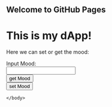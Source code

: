 ## Welcome to GitHub Pages

<html>
    <body>
       <h1>This is my dApp!</h1>
      <p> Here we can set or get the mood: </p>
      <label for="mood">Input Mood:</label> <br>
      <input type="text" id="mood">
       <div>
        <button onclick="getMood()"> get Mood </button>
      </div>
      <div>
        <button onclick="setMood()"> set Mood</button>
      </div>
      <script charset="utf-8"
        src="https://cdn.ethers.io/scripts/ethers-v4.min.js"
        type="text/javascript">
 </script>

<script
        window.ethereum.enable();
        var provider = new ethers.providers.Web3Provider(web3.currentProvider,'ropsten');
        var MoodContractAddress = "<contract address>";
        var MoodContractABI = <contract ABI>
        var MoodContract
        var signer
      provider.listAccounts().then(function(accounts) {
      signer = provider.getSigner(accounts[0]);
      MoodContract = new ethers.Contract(MoodContractAddress, MoodContractABI, signer);
    })
       async function getMood(){
    getMoodPromise = MoodContract.getMood();
    var Mood = await getMoodPromise;
    console.log(Mood);
  }

  async function setMood(){
    let mood = document.getElementById("mood").value
    setMoodPromise = MoodContract.setMood("patient");
    await setMoodPromise;
  }
      <button onclick="getMood()"> get Mood </button>
<button onclick = "setMood()"> set Mood</button>
     
</script>
    </body>
 </html
  
